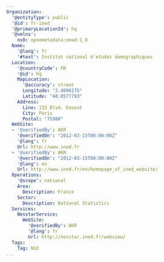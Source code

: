 ```yaml
---
Organization:
  '@entityType': public
  '@id': fr-ined
  '@primaryLocationId': hq
  '@xmlns':
    ns0: openmetadata:omad:1_0
  Name:
    '@lang': fr
    '#text': Institut national d'etudes demographiques
  Location:
    '@countryCode': FR
    '@id': hq
    MapLocation:
      '@accuracy': street
      Longitude: "2.4096175"
      Latitude: "48.8577793"
    Address:
      Line: 133 Blvd. Davout
      City: Paris
      Postal: "75980"
  WebSite:
  - '@verifiedBy': AKR
    '@verifiedOn': "2012-03-15T00:00:00Z"
    '@lang': fr
    Url: http://www.ined.fr
  - '@verifiedBy': AKR
    '@verifiedOn': "2012-03-15T00:00:00Z"
    '@lang': en
    Url: http://www.ined.fr/en/homepage_of_ined_website/
  Operations:
    '@scope': national
    Area:
      Description: France
    Sector:
      Description: National Statistics
  Services:
    NesstarService:
      WebSite:
        '@verifiedBy': AKR
        '@lang': fr
        Url: http://nesstar.ined.fr/webview/
  Tags:
    Tag: NSO
...
```

